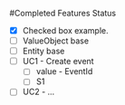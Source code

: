 ﻿#Completed Features Status

* [x] Checked box example.
* [ ] ValueObject base
* [ ] Entity base
* [ ] UC1 - Create event
    * [ ] value - EventId
    * [ ] S1
* [ ] UC2 - ...